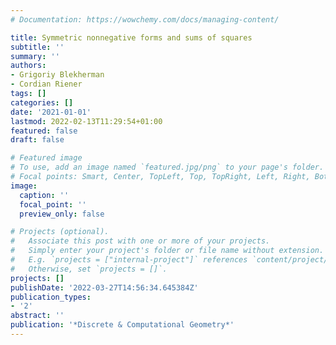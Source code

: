 ```yaml
---
# Documentation: https://wowchemy.com/docs/managing-content/

title: Symmetric nonnegative forms and sums of squares
subtitle: ''
summary: ''
authors:
- Grigoriy Blekherman
- Cordian Riener
tags: []
categories: []
date: '2021-01-01'
lastmod: 2022-02-13T11:29:54+01:00
featured: false
draft: false

# Featured image
# To use, add an image named `featured.jpg/png` to your page's folder.
# Focal points: Smart, Center, TopLeft, Top, TopRight, Left, Right, BottomLeft, Bottom, BottomRight.
image:
  caption: ''
  focal_point: ''
  preview_only: false

# Projects (optional).
#   Associate this post with one or more of your projects.
#   Simply enter your project's folder or file name without extension.
#   E.g. `projects = ["internal-project"]` references `content/project/deep-learning/index.md`.
#   Otherwise, set `projects = []`.
projects: []
publishDate: '2022-03-27T14:56:34.645384Z'
publication_types:
- '2'
abstract: ''
publication: '*Discrete & Computational Geometry*'
---
```


